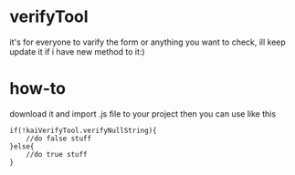 # verifyTool
it's for everyone to varify the form or anything you want to check,
ill keep update it if i have new method to it:)
# how-to
download it and import .js file to your project
then you can use like this
```
if(!kaiVerifyTool.verifyNullString){
    //do false stuff
}else{
    //do true stuff
}
```
